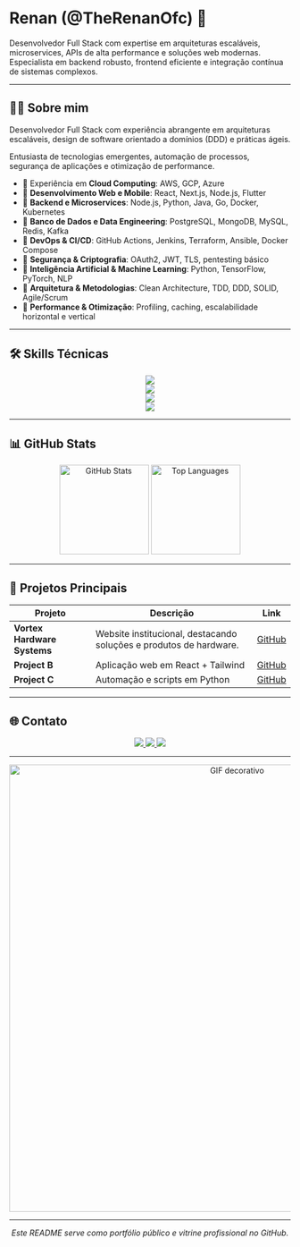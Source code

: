 # Renan (@TheRenanOfc) 👋

Desenvolvedor Full Stack com expertise em arquiteturas escaláveis, microservices, APIs de alta performance e soluções web modernas.  
Especialista em backend robusto, frontend eficiente e integração contínua de sistemas complexos.

---

## 👨‍💻 Sobre mim

Desenvolvedor Full Stack com experiência abrangente em arquiteturas escaláveis, design de software orientado a domínios (DDD) e práticas ágeis.  

Entusiasta de tecnologias emergentes, automação de processos, segurança de aplicações e otimização de performance.  

- 🔹 Experiência em **Cloud Computing**: AWS, GCP, Azure  
- 🔹 **Desenvolvimento Web e Mobile**: React, Next.js, Node.js, Flutter  
- 🔹 **Backend e Microservices**: Node.js, Python, Java, Go, Docker, Kubernetes  
- 🔹 **Banco de Dados e Data Engineering**: PostgreSQL, MongoDB, MySQL, Redis, Kafka  
- 🔹 **DevOps & CI/CD**: GitHub Actions, Jenkins, Terraform, Ansible, Docker Compose  
- 🔹 **Segurança & Criptografia**: OAuth2, JWT, TLS, pentesting básico  
- 🔹 **Inteligência Artificial & Machine Learning**: Python, TensorFlow, PyTorch, NLP  
- 🔹 **Arquitetura & Metodologias**: Clean Architecture, TDD, DDD, SOLID, Agile/Scrum  
- 🔹 **Performance & Otimização**: Profiling, caching, escalabilidade horizontal e vertical  

---

## 🛠️ Skills Técnicas

<p align="center">
  <!-- Frontend -->
  <img src="https://skillicons.dev/icons?i=html,css,js,ts,react,nextjs,tailwind,bootstrap" />
  <br/>
  <!-- Backend -->
  <img src="https://skillicons.dev/icons?i=nodejs,express,python,java,php,go" />
  <br/>
  <!-- Banco de Dados -->
  <img src="https://skillicons.dev/icons?i=mysql,postgres,mongodb,sqlite,firebase" />
  <br/>
  <!-- DevOps & Ferramentas -->
  <img src="https://skillicons.dev/icons?i=git,github,linux,docker,kubernetes,aws,gcp,azure,vscode,figma" />
</p>


---

## 📊 GitHub Stats

<p align="center">
  <img src="https://github-readme-stats.vercel.app/api?username=TheRenanOfc&show_icons=true&theme=tokyonight&count_private=true" alt="GitHub Stats" height="160em" />
  <img src="https://github-readme-stats.vercel.app/api/top-langs/?username=TheRenanOfc&layout=compact&theme=tokyonight" alt="Top Languages" height="160em" />
</p>

---

## 📁 Projetos Principais

| Projeto | Descrição | Link |
|---------|-----------|------|
| **Vortex Hardware Systems** | Website institucional, destacando soluções e produtos de hardware.  | [GitHub]((https://therenanofc.github.io/Vortex-Hardware-Systems/)) |
| **Project B** | Aplicação web em React + Tailwind | [GitHub](https://github.com/TheRenanOfc/project-b) |
| **Project C** | Automação e scripts em Python | [GitHub](https://github.com/TheRenanOfc/project-c) |

---

## 🌐 Contato

<p align="center">
  <a href="https://github.com/TheRenanOfc" target="_blank">
    <img src="https://img.shields.io/badge/GitHub-181717?style=for-the-badge&logo=github&logoColor=white" />
  </a>
  <a href="https://linkedin.com/in/seu-usuario" target="_blank">
    <img src="https://img.shields.io/badge/LinkedIn-0077B5?style=for-the-badge&logo=linkedin&logoColor=white" />
  </a>
  <a href="mailto:seu-email@gmail.com" target="_blank">
    <img src="https://img.shields.io/badge/Email-D14836?style=for-the-badge&logo=gmail&logoColor=white" />
  </a>
</p>

---

<p align="center">
  <img src="assets/RedBullF1.gif" alt="GIF decorativo" width="800"/>
</p>

---

<p align="center">
  <em>Este README serve como portfólio público e vitrine profissional no GitHub.</em>
</p>
